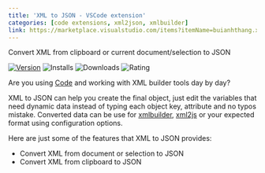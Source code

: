 ```yaml
---
title: 'XML to JSON - VSCode extension'
categories: [code extensions, xml2json, xmlbuilder]
link: https://marketplace.visualstudio.com/items?itemName=buianhthang.xml2json
---
```


Convert XML from clipboard or current document/selection to JSON
<!-- more -->

[![Version](https://img.shields.io/visual-studio-marketplace/v/buianhthang.xml2json?style=for-the-badge&logo=visual-studio-code)](https://marketplace.visualstudio.com/items?itemName=buianhthang.xml2json) ![Installs](https://img.shields.io/visual-studio-marketplace/i/buianhthang.xml2json?style=for-the-badge) ![Downloads](https://img.shields.io/visual-studio-marketplace/d/buianhthang.xml2json?style=for-the-badge) ![Rating](https://img.shields.io/visual-studio-marketplace/r/buianhthang.xml2json?style=for-the-badge)

Are you using [Code](https://code.visualstudio.com/) and working with XML builder tools day by day?

XML to JSON can help you create the final object, just edit the variables that need dynamic data instead of typing each object key, attribute and no typos mistake. Converted data can be use for [xmlbuilder](https://www.npmjs.com/package/xmlbuilder), [xml2js](https://npmjs.com/package/xml2js) or your expected format using configuration options.

Here are just some of the features that XML to JSON provides:

-   Convert XML from document or selection to JSON
-   Convert XML from clipboard to JSON
